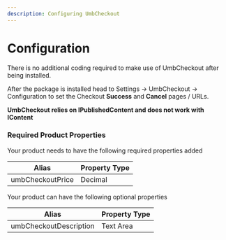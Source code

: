 ```yaml
---
description: Configuring UmbCheckout
---
```


# Configuration

There is no additional coding required to make use of UmbCheckout after being installed.

After the package is installed head to Settings -> UmbCheckout -> Configuration to set the Checkout **Success** and **Cancel** pages / URLs.

**UmbCheckout relies on IPublishedContent and does not work with IContent**

### Required Product Properties

Your product needs to have the following required properties added

| Alias            | Property Type |
| ---------------- | ------------- |
| umbCheckoutPrice | Decimal       |

Your product can have the following optional properties

| Alias                  | Property Type |
| ---------------------- | ------------- |
| umbCheckoutDescription | Text Area     |
